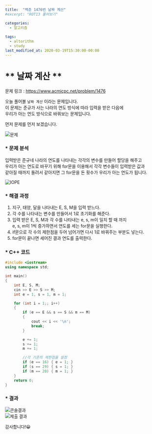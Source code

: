 ```yaml
---
title:  "백준 1476번 날짜 계산"
#excerpt: "ROT13 풀어보기"

categories:
  - 알고리즘
  
tags:
  - altorithm
  - study
last_modified_at: 2020-03-19T15:30:00-00:00
--- 
```

# ** 날짜 계산 **  
  
문제 링크 : https://www.acmicpc.net/problem/1476    

오늘 풀어볼 `날짜 계산` 이라는 문제입니다.  
이 문제는 준규가 사는 나라의 연도 방식에 따라 입력을 받은 다음에  
우리가 아는 연도 방식으로 바꿔보는 문제입니다.  
  
먼저 문제를 먼저 보겠습니다.  
  
![문제](https://user-images.githubusercontent.com/59772554/77036949-8e160a80-69f3-11ea-8acf-a0830b82a582.PNG)      
  
### * 문제 분석  

입력받은 준규네 나라의 연도를 나타내는 각각의 변수를 만들어 할당을 해주고  
우리가 아는 연도로 바꾸기 위해 for문을 이용해서 각각 변수들이 입력받은 값과  
같아질 때까지 돌려서 같아지면 그 for문을 돈 횟수가 우리가 아는 연도가 됩니다.   
  
![IOPE](https://user-images.githubusercontent.com/59772554/77036960-9110fb00-69f3-11ea-87f0-bedb610a9836.PNG)     
      
### * 해결 과정  

  1. 지구, 태양, 달을 나타내는 E, S, M을 입력 받느다.    
  2. 각 수를 나타내는 변수를 만들어서 1로 초기화를 해준다.       
  3. 입력 받은 E, S, M과 각 수를 나타내는 e, s, m이 일치 할 때 까지  
     e, s, m이 1씩 증가하면서 연도를 세는 for문을 실행한다.          
  4. if문으로 각 수의 제한점을 두어 넘어가면 다시 1로 바꿔주는 부분도 넣는다.        
  5. for문이 끝나면 세어진 결과 연도를 출력한다.          
  

### * C++ 코드  
  
```c++
#include <iostream>
using namespace std;

int main()
{
	int E, S, M;
	cin >> E >> S >> M;
	int e = 1, s = 1, m = 1;

	for (int i = 1;; i++)
	{
		if (e == E && s == S && m == M)
		{
			cout << i << '\n';
			break;
		}

		e += 1;
		s += 1;
		m += 1;

		//각 기준의 제한점을 설정
		if (e == 16) { e = 1; }
		if (s == 29) { s = 1; }
		if (m == 20) { m = 1; }
	}
	return 0;
}
```  
  
### * 결과   
  
![콘솔결과](https://user-images.githubusercontent.com/59772554/77036966-92422800-69f3-11ea-97a2-997f3577b5fb.PNG)    
![제출 결과](https://user-images.githubusercontent.com/59772554/77036970-940beb80-69f3-11ea-9de4-dce29d2e1d44.PNG)  

  
감사합니다!😀  